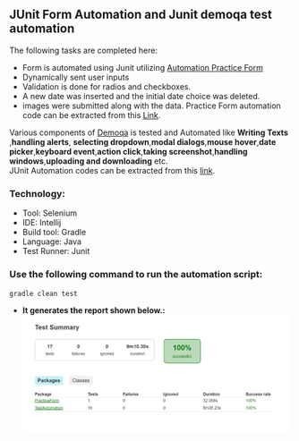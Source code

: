 ## JUnit Form Automation and Junit demoqa test automation
The following tasks are completed here:
- Form is automated using Junit utilizing [Automation Practice Form](https://demoqa.com/automation-practice-form)
- Dynamically sent user inputs
- Validation is done for radios and checkboxes.
- A new date was inserted and the initial date choice was deleted.
- images were submitted along with the data.
Practice Form automation code can be extracted from this
[Link](https://github.com/Tonmoy61/JUnit_Form_Automation/blob/master/src/test/java/PracticeForm/Practice_Form.java).

Various components of [Demoqa](https://demoqa.com/) is tested and Automated like **Writing Texts** ,**handling alerts**, **selecting dropdown**,**modal dialogs**,**mouse hover**,**date picker**,**keyboard event**,**action click**,**taking screenshot**,**handling windows**,**uploading and downloading** etc. </br>
JUnit Automation codes can be extracted from this [link](https://github.com/Tonmoy61/JUnit_Form_Automation/blob/master/src/test/java/TestAutomation/Test_Automation.java).


### **Technology:** </br>
- Tool: Selenium
- IDE: Intellij
- Build tool: Gradle
- Language: Java
- Test Runner: Junit
### Use the following command to run the automation script:
 ```
 gradle clean test 
 ```
- **It generates the report shown below.:**
![Report](https://github.com/Tonmoy61/JUnit_Form_Automation/blob/master/gradle/wrapper/report.png)
